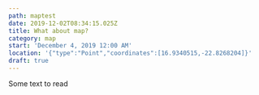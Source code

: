 ```yaml
---
path: maptest
date: 2019-12-02T08:34:15.025Z
title: What about map?
category: map
start: 'December 4, 2019 12:00 AM'
location: '{"type":"Point","coordinates":[16.9340515,-22.8268204]}'
draft: true
---
```

Some text to read
